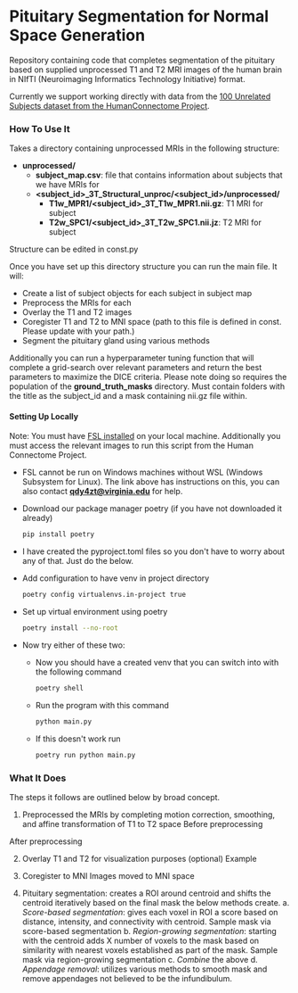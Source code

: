 # Pituitary Segmentation for Normal Space Generation

Repository containing code that completes segmentation of the pituitary based on supplied unprocessed T1 and T2 MRI images of the human brain in NIfTI (Neuroimaging Informatics Technology Initiative) format.

Currently we support working directly with data from the [100 Unrelated Subjects dataset from the HumanConnectome Project](https://db.humanconnectome.org/app/template/SubjectDashboard.vm?subjectGroupName=100%20Unrelated%20Subjects).

### How To Use It

Takes a directory containing unprocessed MRIs in the following structure:

- **unprocessed/**
  - **subject_map.csv**: file that contains information about subjects that we have MRIs for
  - **<subject_id>\_3T_Structural_unproc/<subject_id>/unprocessed/**
    - **T1w_MPR1/<subject_id>\_3T_T1w_MPR1.nii.gz**: T1 MRI for subject
    - **T2w_SPC1/<subject_id>\_3T_T2w_SPC1.nii.jz**: T2 MRI for subject

Structure can be edited in const.py

Once you have set up this directory structure you can run the main file. It will:

- Create a list of subject objects for each subject in subject map
- Preprocess the MRIs for each
- Overlay the T1 and T2 images
- Coregister T1 and T2 to MNI space (path to this file is defined in const. Please update with your path.)
- Segment the pituitary gland using various methods

Additionally you can run a hyperparameter tuning function that will complete a grid-search over relevant parameters and return the best parameters to maximize the DICE criteria. Please note doing so requires the population of the **ground_truth_masks** directory. Must contain folders with the title as the subject_id and a mask containing nii.gz file within.

#### Setting Up Locally

Note: You must have [FSL installed](https://fsl.fmrib.ox.ac.uk/fsl/docs/#/install/index) on your local machine. Additionally you must access the relevant images to run this script from the Human Connectome Project.

- FSL cannot be run on Windows machines without WSL (Windows Subsystem for Linux). The link above has instructions on this, you can also contact **qdy4zt@virginia.edu** for help.
- Download our package manager poetry (if you have not downloaded it already)
  ```bash
  pip install poetry
  ```
- I have created the pyproject.toml files so you don't have to worry about any of that. Just do the below.
- Add configuration to have venv in project directory

  ```bash
  poetry config virtualenvs.in-project true
  ```

- Set up virtual environment using poetry

  ```bash
  poetry install --no-root
  ```

- Now try either of these two:

  - Now you should have a created venv that you can switch into with the following command
    ```bash
    poetry shell
    ```
  - Run the program with this command

    ```bash
    python main.py
    ```

  - If this doesn't work run
    ```bash
    poetry run python main.py
    ```

### What It Does

The steps it follows are outlined below by broad concept.

1. Preprocessed the MRIs by completing motion correction, smoothing, and affine transformation of T1 to T2 space
   Before preprocessing
   <image showing original>

After preprocessing
<image showing after preprocessing>

2. Overlay T1 and T2 for visualization purposes (optional)
   Example
   <overlayed image>

3. Coregister to MNI
   Images moved to MNI space
   <example of images in MNI space>

4. Pituitary segmentation: creates a ROI around centroid and shifts the centroid iteratively based on the final mask the below methods create.
   a. _Score-based segmentation_: gives each voxel in ROI a score based on distance, intensity, and connectivity with centroid.
   Sample mask via score-based segmentation
   <mask>
   b. _Region-growing segmentation_: starting with the centroid adds X number of voxels to the mask based on similarity with nearest voxels established as part of the mask.
   Sample mask via region-growing segmentation
   <mask>
   c. _Combine_ the above
   d. _Appendage removal_: utilizes various methods to smooth mask and remove appendages not believed to be the infundibulum.
